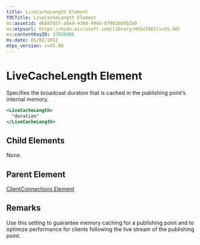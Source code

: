 ```yaml
---
title: LiveCacheLength Element
TOCTitle: LiveCacheLength Element
ms:assetid: d6887d5f-a0e9-430d-99dd-8f9626b953a9
ms:mtpsurl: https://msdn.microsoft.com/library/Hh547065(v=VS.90)
ms:contentKeyID: 37836906
ms.date: 05/02/2012
mtps_version: v=VS.90
---
```


# LiveCacheLength Element

Specifies the broadcast duration that is cached in the publishing point’s internal memory.

```xml
<LiveCacheLength>
  "duration"
</LiveCacheLength>
```

## Child Elements

None.

## Parent Element

[ClientConnections Element](clientconnections-element.md)

## Remarks

Use this setting to guarantee memory caching for a publishing point and to optimize performance for clients following the live stream of the publishing point.
